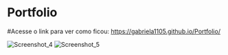# Portfolio 



#Acesse o link para ver como ficou: https://gabriela1105.github.io/Portfolio/





![Screenshot_4](https://user-images.githubusercontent.com/72051524/188055816-cd1564ad-5e67-4cec-b408-87e90ad22803.png)
![Screenshot_5](https://user-images.githubusercontent.com/72051524/188055821-faaf0c4f-d417-43f5-8b9b-3ae8c0ee8a12.png)
